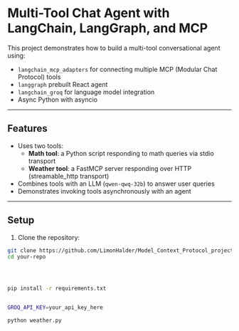 # Multi-Tool Chat Agent with LangChain, LangGraph, and MCP

This project demonstrates how to build a multi-tool conversational agent using:

- `langchain_mcp_adapters` for connecting multiple MCP (Modular Chat Protocol) tools
- `langgraph` prebuilt React agent
- `langchain_groq` for language model integration
- Async Python with asyncio

---

## Features

- Uses two tools: 
  - **Math tool**: a Python script responding to math queries via stdio transport
  - **Weather tool**: a FastMCP server responding over HTTP (streamable_http transport)
- Combines tools with an LLM (`qwen-qwq-32b`) to answer user queries
- Demonstrates invoking tools asynchronously with an agent

---

## Setup

1. Clone the repository:

```bash
git clone https://github.com/LimonHalder/Model_Context_Protocol_project.git
cd your-repo




pip install -r requirements.txt


GROQ_API_KEY=your_api_key_here

python weather.py
